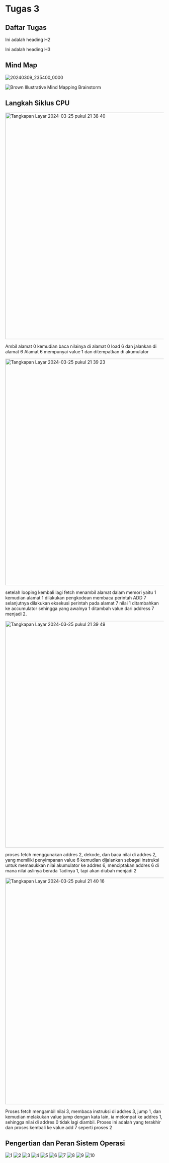# Tugas 3


## Daftar Tugas
Ini adalah heading H2

Ini adalah heading H3

## Mind Map
![20240309_235400_0000](https://github.com/zakwanaraffi/SysOP24-3123521030/assets/160553582/7afd142f-51c8-4c85-92a2-0e58b3fdb628)


![Brown Illustrative Mind Mapping Brainstorm](https://github.com/zakwanaraffi/SysOP24-3123521030/assets/160553582/6c155a7d-a4d6-4e32-93c3-c314b57f2bb0)


## Langkah Siklus CPU
<img width="717" alt="Tangkapan Layar 2024-03-25 pukul 21 38 40" src="https://github.com/zakwanaraffi/SysOP24-3123521030/assets/160553582/4111298e-625a-4475-9508-f555485bbab0">

Ambil alamat 0 kemudian baca nilainya di alamat 0 load 6 dan jalankan di alamat 6
 Alamat 6 mempunyai value 1 dan ditempatkan di akumulator

<img width="717" alt="Tangkapan Layar 2024-03-25 pukul 21 39 23" src="https://github.com/zakwanaraffi/SysOP24-3123521030/assets/160553582/4c571a56-779c-412a-befb-dee2a0f0838a">

setelah looping kembali lagi fetch menambil alamat dalam memori yaitu 1 kemudian alamat 1 dilakukan pengkodean membaca perintah ADD 7 selanjutnya dilakukan eksekusi perintah pada alamat 7 nilai 1 ditambahkan ke accumulator sehingga yang awalnya 1 ditambah value dari address 7 menjadi 2.

<img width="717" alt="Tangkapan Layar 2024-03-25 pukul 21 39 49" src="https://github.com/zakwanaraffi/SysOP24-3123521030/assets/160553582/7b5473ef-13e8-48dd-8a20-d2d621f26b87">
 
proses fetch menggunakan addres 2, dekode, dan baca nilai di addres 2, yang memiliki penyimpanan value 6  kemudian dijalankan sebagai instruksi untuk memasukkan nilai akumulator ke addres 6, menciptakan addres 6 di mana nilai aslinya berada
 Tadinya 1, tapi akan diubah menjadi 2

<img width="717" alt="Tangkapan Layar 2024-03-25 pukul 21 40 16" src="https://github.com/zakwanaraffi/SysOP24-3123521030/assets/160553582/35447e1d-bda2-4307-83d4-dac81c62130a">

Proses fetch mengambil nilai 3, membaca instruksi di addres 3, jump 1, dan kemudian melakukan value jump dengan kata lain, ia melompat ke addres 1, sehingga nilai di addres 0 tidak lagi diambil. Proses ini adalah yang terakhir dan proses  kembali  ke value add 7 seperti proses 2


## Pengertian dan Peran Sistem Operasi
![1](https://github.com/zakwanaraffi/SysOP24-3123521030/assets/160553582/5dbe91a8-5774-4403-b4ae-e4a9ed9b1e10)
![2](https://github.com/zakwanaraffi/SysOP24-3123521030/assets/160553582/ed14979f-4616-42f9-81c5-ad3e9a0f64df)
![3](https://github.com/zakwanaraffi/SysOP24-3123521030/assets/160553582/b65a8e7d-fc04-4b63-bce2-8ba375e0fdef)
![4](https://github.com/zakwanaraffi/SysOP24-3123521030/assets/160553582/e195bddc-9849-43e6-b190-df4f1273545c)
![5](https://github.com/zakwanaraffi/SysOP24-3123521030/assets/160553582/65def746-0ed3-4203-b33c-5d53e0528146)
![6](https://github.com/zakwanaraffi/SysOP24-3123521030/assets/160553582/78fe9a36-ebc2-45cf-bb2e-3017a1a622da)
![7](https://github.com/zakwanaraffi/SysOP24-3123521030/assets/160553582/30ad4bde-0b5e-4cb6-81ec-8fcfca8f0d2b)
![8](https://github.com/zakwanaraffi/SysOP24-3123521030/assets/160553582/694b5071-64f5-46b1-b60f-25d6b7f168d9)
![9](https://github.com/zakwanaraffi/SysOP24-3123521030/assets/160553582/2ba3e620-8953-4c99-8370-73b6eaa0aa77)
![10](https://github.com/zakwanaraffi/SysOP24-3123521030/assets/160553582/636ddb38-afaf-445a-95f0-ebe528715781)


